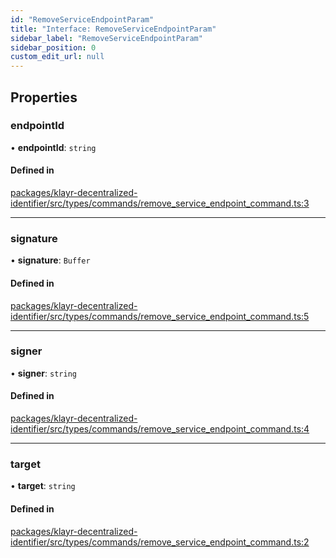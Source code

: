 ```yaml
---
id: "RemoveServiceEndpointParam"
title: "Interface: RemoveServiceEndpointParam"
sidebar_label: "RemoveServiceEndpointParam"
sidebar_position: 0
custom_edit_url: null
---
```


## Properties

### endpointId

• **endpointId**: `string`

#### Defined in

[packages/klayr-decentralized-identifier/src/types/commands/remove_service_endpoint_command.ts:3](https://github.com/aldhosutra/klayr-did/blob/4de9da3/packages/klayr-decentralized-identifier/src/types/commands/remove_service_endpoint_command.ts#L3)

___

### signature

• **signature**: `Buffer`

#### Defined in

[packages/klayr-decentralized-identifier/src/types/commands/remove_service_endpoint_command.ts:5](https://github.com/aldhosutra/klayr-did/blob/4de9da3/packages/klayr-decentralized-identifier/src/types/commands/remove_service_endpoint_command.ts#L5)

___

### signer

• **signer**: `string`

#### Defined in

[packages/klayr-decentralized-identifier/src/types/commands/remove_service_endpoint_command.ts:4](https://github.com/aldhosutra/klayr-did/blob/4de9da3/packages/klayr-decentralized-identifier/src/types/commands/remove_service_endpoint_command.ts#L4)

___

### target

• **target**: `string`

#### Defined in

[packages/klayr-decentralized-identifier/src/types/commands/remove_service_endpoint_command.ts:2](https://github.com/aldhosutra/klayr-did/blob/4de9da3/packages/klayr-decentralized-identifier/src/types/commands/remove_service_endpoint_command.ts#L2)
